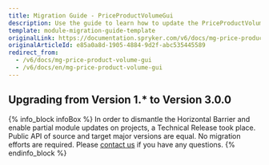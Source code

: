 ```yaml
---
title: Migration Guide - PriceProductVolumeGui
description: Use the guide to learn how to update the PriceProductVolumeGui module to a newer version.
template: module-migration-guide-template
originalLink: https://documentation.spryker.com/v6/docs/mg-price-product-volume-gui
originalArticleId: e85a0a8d-1905-4884-9d2f-abc535445589
redirect_from:
  - /v6/docs/mg-price-product-volume-gui
  - /v6/docs/en/mg-price-product-volume-gui
---
```


## Upgrading from Version 1.* to Version 3.0.0
{% info_block infoBox %}
In order to dismantle the Horizontal Barrier and enable partial module updates on projects, a Technical Release took place. Public API of source and target major versions are equal. No migration efforts are required. Please [contact us](https://spryker.com/en/support/) if you have any questions.
{% endinfo_block %}
